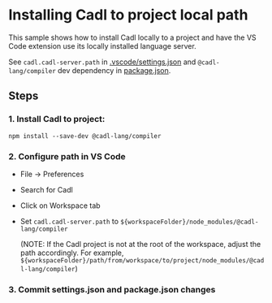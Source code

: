 # Installing Cadl to project local path

This sample shows how to install Cadl locally to a project and have the VS Code
extension use its locally installed language server.

See `cadl.cadl-server.path` in [.vscode/settings.json](.vscode/settings.json) and
`@cadl-lang/compiler` dev dependency in [package.json](package.json).

## Steps

### 1. Install Cadl to project:

```
npm install --save-dev @cadl-lang/compiler
```

### 2. Configure path in VS Code

- File -> Preferences
- Search for Cadl
- Click on Workspace tab
- Set `cadl.cadl-server.path` to `${workspaceFolder}/node_modules/@cadl-lang/compiler`

  (NOTE: If the Cadl project is not at the root of the workspace, adjust the path accordingly.
  For example, `${workspaceFolder}/path/from/workspace/to/project/node_modules/@cadl-lang/compiler`)

### 3. Commit settings.json and package.json changes
